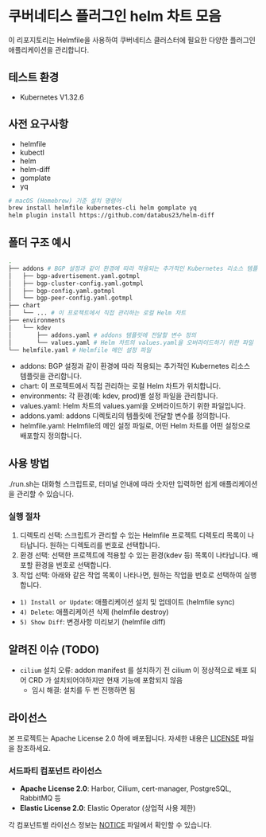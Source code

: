 # 쿠버네티스 플러그인 helm 차트 모음

이 리포지토리는 Helmfile을 사용하여 쿠버네티스 클러스터에 필요한 다양한 플러그인 애플리케이션을 관리합니다.

## 테스트 환경
- Kubernetes V1.32.6

## 사전 요구사항

- helmfile
- kubectl
- helm
- helm-diff
- gomplate
- yq

```bash
# macOS (Homebrew) 기준 설치 명령어
brew install helmfile kubernetes-cli helm gomplate yq
helm plugin install https://github.com/databus23/helm-diff
```

## 폴더 구조 예시
```bash
.
├── addons # BGP 설정과 같이 환경에 따라 적용되는 추가적인 Kubernetes 리소스 템플릿
│   ├── bgp-advertisement.yaml.gotmpl
│   ├── bgp-cluster-config.yaml.gotmpl
│   ├── bgp-config.yaml.gotmpl
│   └── bgp-peer-config.yaml.gotmpl
├── chart
│   └── ... # 이 프로젝트에서 직접 관리하는 로컬 Helm 차트
├── environments
│   └── kdev
│       ├── addons.yaml # addons 템플릿에 전달할 변수 정의
│       └── values.yaml # Helm 차트의 values.yaml을 오버라이드하기 위한 파일
└── helmfile.yaml # Helmfile 메인 설정 파일
```

- addons: BGP 설정과 같이 환경에 따라 적용되는 추가적인 Kubernetes 리소스 템플릿을 관리합니다. 
- chart: 이 프로젝트에서 직접 관리하는 로컬 Helm 차트가 위치합니다. 
- environments: 각 환경(예: kdev, prod)별 설정 파일을 관리합니다.
- values.yaml: Helm 차트의 values.yaml을 오버라이드하기 위한 파일입니다.
- addons.yaml: addons 디렉토리의 템플릿에 전달할 변수를 정의합니다. 
- helmfile.yaml: Helmfile의 메인 설정 파일로, 어떤 Helm 차트를 어떤 설정으로 배포할지 정의합니다.

## 사용 방법 
./run.sh는 대화형 스크립트로, 터미널 안내에 따라 숫자만 입력하면 쉽게 애플리케이션을 관리할 수 있습니다. 

### 실행 절차 

1. 디렉토리 선택: 스크립트가 관리할 수 있는 Helmfile 프로젝트 디렉토리 목록이 나타납니다. 원하는 디렉토리를 번호로 선택합니다. 
2. 환경 선택: 선택한 프로젝트에 적용할 수 있는 환경(kdev 등) 목록이 나타납니다. 배포할 환경을 번호로 선택합니다. 
3. 작업 선택: 아래와 같은 작업 목록이 나타나면, 원하는 작업을 번호로 선택하여 실행합니다.

- `1) Install or Update`: 애플리케이션 설치 및 업데이트 (helmfile sync)
- `4) Delete`: 애플리케이션 삭제 (helmfile destroy)
- `5) Show Diff`: 변경사항 미리보기 (helmfile diff)

## 알려진 이슈 (TODO)
- `cilium` 설치 오류: addon manifest 를 설치하기 전 cilium 이 정상적으로 배포 되어 CRD 가 설치되어야하지만 현재 기능에 포함되지 않음
  - 임시 해결: 설치를 두 번 진행하면 됨

## 라이선스

본 프로젝트는 Apache License 2.0 하에 배포됩니다. 자세한 내용은 [LICENSE](LICENSE) 파일을 참조하세요.

### 서드파티 컴포넌트 라이선스

- **Apache License 2.0**: Harbor, Cilium, cert-manager, PostgreSQL, RabbitMQ 등
- **Elastic License 2.0**: Elastic Operator (상업적 사용 제한)

각 컴포넌트별 라이선스 정보는 [NOTICE](NOTICE) 파일에서 확인할 수 있습니다.